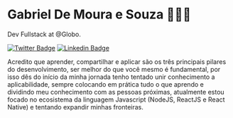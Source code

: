 # Gabriel De Moura e Souza 👨🏾‍💻

Dev Fullstack at @Globo.

[![Twitter Badge](https://img.shields.io/badge/-@arrobagabrieljs-6633cc?style=flat-square&labelColor=6633cc&logo=twitter&logoColor=white&link=https://twitter.com/arrobagabrieljs)](https://twitter.com/arrobagabrieljs) 
[![Linkedin Badge](https://img.shields.io/badge/-Gabriel%20De%20Moura-6633cc?style=flat-square&logo=Linkedin&logoColor=white&link=https://www.linkedin.com/in/gabriel-de-moura-e-souza/)](https://www.linkedin.com/in/gabriel-de-moura-e-souza/) 


Acredito que aprender, compartilhar e aplicar são os três principais pilares do desenvolvimento, ser melhor do que você mesmo é fundamental, por isso dês do início da minha jornada tenho tentado unir conhecimento a aplicabilidade, sempre colocando em prática tudo o que aprendo e dividindo meu conhecimento com as pessoas próximas, atualmente estou focado no ecosistema da linguagem Javascript (NodeJS, ReactJS e React Native) e tentando expandir minhas fronteiras.
